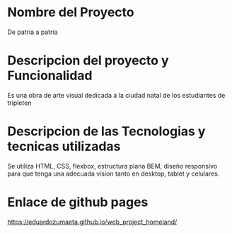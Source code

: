 # Nombre del Proyecto

De patria a patria

# Descripcion del proyecto y Funcionalidad

Es una obra de arte visual dedicada a la ciudad natal de los estudiantes de tripleten

# Descripcion de las Tecnologias y tecnicas utilizadas

Se utiliza HTML, CSS, flexbox, estructura plana BEM, diseño responsivo para que tenga una adecuada vision tanto en desktop, tablet y celulares.

# Enlace de github pages

https://eduardozumaeta.github.io/web_project_homeland/
